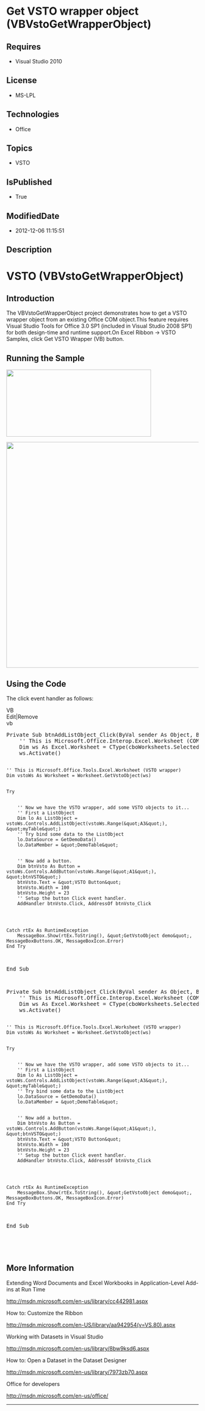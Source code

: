 # Get VSTO wrapper object (VBVstoGetWrapperObject)
## Requires
* Visual Studio 2010
## License
* MS-LPL
## Technologies
* Office
## Topics
* VSTO
## IsPublished
* True
## ModifiedDate
* 2012-12-06 11:15:51
## Description

<h1>VSTO (VBVstoGetWrapperObject)</h1>
<h2>Introduction</h2>
<p class="MsoNormal">The VBVstoGetWrapperObject project demonstrates how to get a VSTO wrapper<span style="">
</span>object from an existing Office COM object.This feature requires Visual Studio Tools for Office 3.0 SP1 (included in Visual Studio 2008 SP1) for both design-time and runtime support.On Excel Ribbon -&gt; VSTO Samples, click Get VSTO Wrapper (VB) button.<span style="">&nbsp;
</span></p>
<h2>Running the Sample</h2>
<p class="MsoNormal"><b style=""><span style=""><img src="/site/view/file/72140/1/image.png" alt="" width="379" height="176" align="middle">
</span></b><b style=""><span style=""></span></b></p>
<p class="MsoNormal"><b style=""><span style=""><img src="/site/view/file/72141/1/image.png" alt="" width="682" height="592" align="middle">
</span></b><b style=""><span style=""></span></b></p>
<h2>Using the Code</h2>
<p class="MsoNormal"><span style="">The click event handler as follows: </span>
</p>
<div class="scriptcode">
<div class="pluginEditHolder" pluginCommand="mceScriptCode">
<div class="title"><span>VB</span></div>
<div class="pluginLinkHolder"><span class="pluginEditHolderLink">Edit</span>|<span class="pluginRemoveHolderLink">Remove</span>
</div>
<span class="hidden">vb</span>
<pre class="hidden">
Private Sub btnAddListObject_Click(ByVal sender As Object, ByVal e As EventArgs) Handles btnAddListObject.Click
    '' This is Microsoft.Office.Interop.Excel.Worksheet (COM)
    Dim ws As Excel.Worksheet = CType(cboWorksheets.SelectedItem, Excel.Worksheet)
    ws.Activate()


    '' This is Microsoft.Office.Tools.Excel.Worksheet (VSTO wrapper)
    Dim vstoWs As Worksheet = Worksheet.GetVstoObject(ws)


    Try


        '' Now we have the VSTO wrapper, add some VSTO objects to it...
        '' First a ListObject
        Dim lo As ListObject = vstoWs.Controls.AddListObject(vstoWs.Range(&quot;A3&quot;), &quot;myTable&quot;)
        '' Try bind some data to the ListObject
        lo.DataSource = GetDemoData()
        lo.DataMember = &quot;DemoTable&quot;


        '' Now add a button.
        Dim btnVsto As Button = vstoWs.Controls.AddButton(vstoWs.Range(&quot;A1&quot;), &quot;btnVSTO&quot;)
        btnVsto.Text = &quot;VSTO Button&quot;
        btnVsto.Width = 100
        btnVsto.Height = 23
        '' Setup the button Click event handler.
        AddHandler btnVsto.Click, AddressOf btnVsto_Click




    Catch rtEx As RuntimeException
        MessageBox.Show(rtEx.ToString(), &quot;GetVstoObject demo&quot;, MessageBoxButtons.OK, MessageBoxIcon.Error)
    End Try
End Sub

</pre>
<pre id="codePreview" class="vb">
Private Sub btnAddListObject_Click(ByVal sender As Object, ByVal e As EventArgs) Handles btnAddListObject.Click
    '' This is Microsoft.Office.Interop.Excel.Worksheet (COM)
    Dim ws As Excel.Worksheet = CType(cboWorksheets.SelectedItem, Excel.Worksheet)
    ws.Activate()


    '' This is Microsoft.Office.Tools.Excel.Worksheet (VSTO wrapper)
    Dim vstoWs As Worksheet = Worksheet.GetVstoObject(ws)


    Try


        '' Now we have the VSTO wrapper, add some VSTO objects to it...
        '' First a ListObject
        Dim lo As ListObject = vstoWs.Controls.AddListObject(vstoWs.Range(&quot;A3&quot;), &quot;myTable&quot;)
        '' Try bind some data to the ListObject
        lo.DataSource = GetDemoData()
        lo.DataMember = &quot;DemoTable&quot;


        '' Now add a button.
        Dim btnVsto As Button = vstoWs.Controls.AddButton(vstoWs.Range(&quot;A1&quot;), &quot;btnVSTO&quot;)
        btnVsto.Text = &quot;VSTO Button&quot;
        btnVsto.Width = 100
        btnVsto.Height = 23
        '' Setup the button Click event handler.
        AddHandler btnVsto.Click, AddressOf btnVsto_Click




    Catch rtEx As RuntimeException
        MessageBox.Show(rtEx.ToString(), &quot;GetVstoObject demo&quot;, MessageBoxButtons.OK, MessageBoxIcon.Error)
    End Try
End Sub

</pre>
</div>
</div>
<div class="endscriptcode">&nbsp;</div>
<h2>More Information</h2>
<p class="MsoNormal"><span style="">Extending Word Documents and Excel Workbooks in Application-Level Add-ins at Run Time
</span></p>
<p class="MsoNormal"><span style=""><a href="http://msdn.microsoft.com/en-us/library/cc442981.aspx">http://msdn.microsoft.com/en-us/library/cc442981.aspx</a>
</span></p>
<p class="MsoNormal"><span style="">How to: Customize the Ribbon </span></p>
<p class="MsoNormal"><span style=""><a href="http://msdn.microsoft.com/en-US/library/aa942954(v=VS.80).aspx">http://msdn.microsoft.com/en-US/library/aa942954(v=VS.80).aspx</a>
</span></p>
<p class="MsoNormal"><span style="">Working with Datasets in Visual Studio </span>
</p>
<p class="MsoNormal"><span style=""><a href="http://msdn.microsoft.com/en-us/library/8bw9ksd6.aspx">http://msdn.microsoft.com/en-us/library/8bw9ksd6.aspx</a>
</span></p>
<p class="MsoNormal"><span style="">How to: Open a Dataset in the Dataset Designer
</span></p>
<p class="MsoNormal"><span style=""><a href="http://msdn.microsoft.com/en-us/library/7973zb70.aspx">http://msdn.microsoft.com/en-us/library/7973zb70.aspx</a>
</span></p>
<p class="MsoNormal"><span style="">Office for developers </span></p>
<p class="MsoNormal"><span style=""><a href="http://msdn.microsoft.com/en-us/office/">http://msdn.microsoft.com/en-us/office/</a>
</span></p>
<p class="MsoNormal"></p>
<hr>
<div><a href="http://go.microsoft.com/?linkid=9759640" style="margin-top:3px"><img alt="" src="http://bit.ly/onecodelogo">
</a></div>
